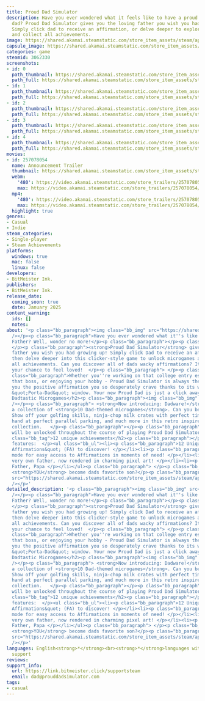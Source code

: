 ```yaml
---
title: Proud Dad Simulator
description: Have you ever wondered what it feels like to have a proud and supportive
  dad? Proud Dad Simulator gives you the loving father you wish you had growing up!
  Simply click dad to receive an affirmation, or delve deeper to explore all 10 minigames
  and collect all achievements.
image: https://shared.akamai.steamstatic.com/store_item_assets/steam/apps/3062330/header.jpg?t=1733060903
capsule_image: https://shared.akamai.steamstatic.com/store_item_assets/steam/apps/3062330/f11e115c6e39be97cb08e815bcc3e79ede5a8c57/capsule_231x87.jpg?t=1733060903
categories: game
steamid: 3062330
screenshots:
- id: 0
  path_thumbnail: https://shared.akamai.steamstatic.com/store_item_assets/steam/apps/3062330/ss_30104a6419d15ef3474dc9f4d19ec32f4c88c86d.600x338.jpg?t=1733060903
  path_full: https://shared.akamai.steamstatic.com/store_item_assets/steam/apps/3062330/ss_30104a6419d15ef3474dc9f4d19ec32f4c88c86d.1920x1080.jpg?t=1733060903
- id: 1
  path_thumbnail: https://shared.akamai.steamstatic.com/store_item_assets/steam/apps/3062330/ss_3294d9a6f7c4a04f76d1f136801b54ec2346b820.600x338.jpg?t=1733060903
  path_full: https://shared.akamai.steamstatic.com/store_item_assets/steam/apps/3062330/ss_3294d9a6f7c4a04f76d1f136801b54ec2346b820.1920x1080.jpg?t=1733060903
- id: 2
  path_thumbnail: https://shared.akamai.steamstatic.com/store_item_assets/steam/apps/3062330/ss_2ce6188a9ffac17b869693722f330df1fb2e7217.600x338.jpg?t=1733060903
  path_full: https://shared.akamai.steamstatic.com/store_item_assets/steam/apps/3062330/ss_2ce6188a9ffac17b869693722f330df1fb2e7217.1920x1080.jpg?t=1733060903
- id: 3
  path_thumbnail: https://shared.akamai.steamstatic.com/store_item_assets/steam/apps/3062330/ss_107c368b2ce4110da5b9150093d8dbcf08bdaf23.600x338.jpg?t=1733060903
  path_full: https://shared.akamai.steamstatic.com/store_item_assets/steam/apps/3062330/ss_107c368b2ce4110da5b9150093d8dbcf08bdaf23.1920x1080.jpg?t=1733060903
- id: 4
  path_thumbnail: https://shared.akamai.steamstatic.com/store_item_assets/steam/apps/3062330/ss_4f0521d1b2e41678b524812d82f99b85a89c946f.600x338.jpg?t=1733060903
  path_full: https://shared.akamai.steamstatic.com/store_item_assets/steam/apps/3062330/ss_4f0521d1b2e41678b524812d82f99b85a89c946f.1920x1080.jpg?t=1733060903
movies:
- id: 257078054
  name: Announcement Trailer
  thumbnail: https://shared.akamai.steamstatic.com/store_item_assets/steam/apps/257078054/48cb206e9ece1989b0685c509293bebd3074bc30/movie_600x337.jpg?t=1733060897
  webm:
    '480': https://video.akamai.steamstatic.com/store_trailers/257078054/movie480_vp9.webm?t=1733060897
    max: https://video.akamai.steamstatic.com/store_trailers/257078054/movie_max_vp9.webm?t=1733060897
  mp4:
    '480': https://video.akamai.steamstatic.com/store_trailers/257078054/movie480.mp4?t=1733060897
    max: https://video.akamai.steamstatic.com/store_trailers/257078054/movie_max.mp4?t=1733060897
  highlight: true
genres:
- Casual
- Indie
steam_categories:
- Single-player
- Steam Achievements
platforms:
  windows: true
  mac: false
  linux: false
developers:
- BitMeister Ink.
publishers:
- BitMeister Ink.
release_date:
  coming_soon: true
  date: January 2025
content_warning:
  ids: []
  notes:
about: '<p class="bb_paragraph"><img class="bb_img" src="https://shared.akamai.steamstatic.com/store_item_assets/steam/apps/3062330/extras/poys__1_.png?t=1733060903"
  /></p><p class="bb_paragraph">Have you ever wondered what it''s like to have a loving
  Father? Well, wonder no more!</p><p class="bb_paragraph"></p><p class="bb_paragraph">
  </p><p class="bb_paragraph"><strong>Proud Dad Simulator</strong> gives you the loving
  father you wish you had growing up! Simply click Dad to receive an affirmation and
  then delve deeper into this clicker-style game to unlock microgames and collect
  all achievements. Can you discover all of dads wacky affirmations? It''s finally
  your chance to feel loved!  </p><p class="bb_paragraph"> </p><p class="bb_paragraph"></p><p
  class="bb_paragraph">Whether you''re working on that college entry essay, fighting
  that boss, or enjoying your hobby - Proud Dad Simulator is always there to provide
  you the positive affirmation you so desperately crave thanks to its world-famous
  &quot;Porta-Dad&quot; window. Your new Proud Dad is just a click away.</p><h2 class="bb_tag">10
  Dadtastic Microgames</h2><p class="bb_paragraph"><img class="bb_img" src="https://shared.akamai.steamstatic.com/store_item_assets/steam/apps/3062330/extras/includes_microgames_banner.png?t=1733060903"
  /></p><p class="bb_paragraph"> <strong>Now introducing: Dadware!</strong> Explore
  a collection of <strong>10 Dad-themed microgames</strong>. Can you beat them all?
  Show off your golfing skills, ninja-chop milk crates with perfect timing, try your
  hand at perfect parallel parking, and much more in this retro inspired microgame
  collection.   </p><p class="bb_paragraph"></p><p class="bb_paragraph">Dadware minigames
  will be unlocked throughout the course of playing Proud Dad Simulator.  </p><h2
  class="bb_tag">12 unique achievements</h2><p class="bb_paragraph"></p><p class="bb_paragraph">Dad-tastic
  features:  </p><ul class="bb_ul"><li><p class="bb_paragraph">12 Unique &quot;Fatherly
  Affirmations&quot; (FA) to discover! </p></li><li><p class="bb_paragraph">Porta-Dad
  mode for easy access to Affirmations in moments of need! </p></li><li><p class="bb_paragraph">Your
  very own father, now rendered in charming pixel art! </p></li><li><p class="bb_paragraph">Dad,
  Father, Papa </p></li></ul><p class="bb_paragraph"> </p><p class="bb_paragraph">Can
  <strong>YOU</strong> become dads favorite son?</p><p class="bb_paragraph"><img class="bb_img"
  src="https://shared.akamai.steamstatic.com/store_item_assets/steam/apps/3062330/extras/winker.gif?t=1733060903"
  /></p>'
detailed_description: '<p class="bb_paragraph"><img class="bb_img" src="https://shared.akamai.steamstatic.com/store_item_assets/steam/apps/3062330/extras/poys__1_.png?t=1733060903"
  /></p><p class="bb_paragraph">Have you ever wondered what it''s like to have a loving
  Father? Well, wonder no more!</p><p class="bb_paragraph"></p><p class="bb_paragraph">
  </p><p class="bb_paragraph"><strong>Proud Dad Simulator</strong> gives you the loving
  father you wish you had growing up! Simply click Dad to receive an affirmation and
  then delve deeper into this clicker-style game to unlock microgames and collect
  all achievements. Can you discover all of dads wacky affirmations? It''s finally
  your chance to feel loved!  </p><p class="bb_paragraph"> </p><p class="bb_paragraph"></p><p
  class="bb_paragraph">Whether you''re working on that college entry essay, fighting
  that boss, or enjoying your hobby - Proud Dad Simulator is always there to provide
  you the positive affirmation you so desperately crave thanks to its world-famous
  &quot;Porta-Dad&quot; window. Your new Proud Dad is just a click away.</p><h2 class="bb_tag">10
  Dadtastic Microgames</h2><p class="bb_paragraph"><img class="bb_img" src="https://shared.akamai.steamstatic.com/store_item_assets/steam/apps/3062330/extras/includes_microgames_banner.png?t=1733060903"
  /></p><p class="bb_paragraph"> <strong>Now introducing: Dadware!</strong> Explore
  a collection of <strong>10 Dad-themed microgames</strong>. Can you beat them all?
  Show off your golfing skills, ninja-chop milk crates with perfect timing, try your
  hand at perfect parallel parking, and much more in this retro inspired microgame
  collection.   </p><p class="bb_paragraph"></p><p class="bb_paragraph">Dadware minigames
  will be unlocked throughout the course of playing Proud Dad Simulator.  </p><h2
  class="bb_tag">12 unique achievements</h2><p class="bb_paragraph"></p><p class="bb_paragraph">Dad-tastic
  features:  </p><ul class="bb_ul"><li><p class="bb_paragraph">12 Unique &quot;Fatherly
  Affirmations&quot; (FA) to discover! </p></li><li><p class="bb_paragraph">Porta-Dad
  mode for easy access to Affirmations in moments of need! </p></li><li><p class="bb_paragraph">Your
  very own father, now rendered in charming pixel art! </p></li><li><p class="bb_paragraph">Dad,
  Father, Papa </p></li></ul><p class="bb_paragraph"> </p><p class="bb_paragraph">Can
  <strong>YOU</strong> become dads favorite son?</p><p class="bb_paragraph"><img class="bb_img"
  src="https://shared.akamai.steamstatic.com/store_item_assets/steam/apps/3062330/extras/winker.gif?t=1733060903"
  /></p>'
languages: English<strong>*</strong><br><strong>*</strong>languages with full audio
  support
reviews:
support_info:
  url: https://link.bitmeister.click/supportsteam
  email: dad@prouddadsimulator.com
tags:
- casual
---
```

